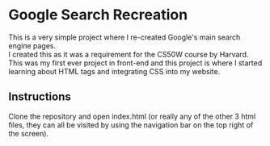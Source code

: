 # Google Search Recreation
This is a very simple project where I re-created Google's main search engine pages. <br> I created this as it was a requirement for the CS50W course by Harvard. <br>
This was my first ever project in front-end and this project is where I started learning about HTML tags and integrating CSS into my website.

## Instructions
Clone the repository and open index.html (or really any of the other 3 html files, they can all be visited by using the navigation bar on the top right of the screen).
